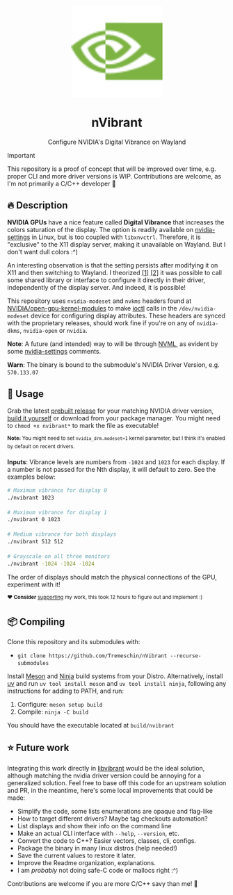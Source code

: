 <div align="center">
  <img src="https://raw.githubusercontent.com/material-extensions/vscode-material-icon-theme/refs/heads/main/icons/cuda.svg" width="210">
  <h1>nVibrant</h1>
  <p>Configure NVIDIA's Digital Vibrance on Wayland</p>
</div>

> [!IMPORTANT]
> This repository is a proof of concept that will be improved over time, e.g. proper CLI and more driver versions is WIP. Contributions are welcome, as I'm not primarily a C/C++ developer 🙂

## 🔥 Description

**NVIDIA GPUs** have a nice feature called **Digital Vibrance** that increases the colors saturation of the display. The option is readily available on [nvidia-settings](https://github.com/NVIDIA/nvidia-settings/) in Linux, but is too coupled with `libxnvctrl`. Therefore, it is "exclusive" to the X11 display server, making it unavailable on Wayland. But I don't want dull colors :^)

An interesting observation is that the setting persists after modifying it on X11 and then switching to Wayland. I theorized [[1]](https://github.com/libvibrant/vibrantLinux/issues/27#issuecomment-2729822152) [[2]](https://www.reddit.com/r/archlinux/comments/1gx1hir/comment/mhpe2pk/?context=3) it was possible to call some shared library or interface to configure it directly in their driver, independently of the display server. And indeed, it is possible!

This repository uses `nvidia-modeset` and `nvkms` headers found at [NVIDIA/open-gpu-kernel-modules](https://github.com/NVIDIA/open-gpu-kernel-modules/) to make [ioctl](https://en.wikipedia.org/wiki/Ioctl) calls in the `/dev/nvidia-modeset` device for configuring display attributes. These headers are synced with the proprietary releases, should work fine if you're on any of `nvidia-dkms`, `nvidia-open` or `nvidia`.

**Note**: A future (and intended) way to will be through [NVML](https://developer.nvidia.com/management-library-nvml), as evident by some [nvidia-settings](https://github.com/NVIDIA/nvidia-settings/blob/6c755d9304bf4761f2b131f0687f0ebd1fcf7cd4/src/libXNVCtrlAttributes/NvCtrlAttributesNvml.c#L1235) comments.

**Warn**: The binary is bound to the submodule's NVIDIA Driver Version, e.g. `570.133.07`

## 🚀 Usage

Grab the latest [prebuilt release](https://github.com/Tremeschin/nVibrant/releases) for your matching NVIDIA driver version, [build it yourself](#-compiling) or download from your package manager. You might need to `chmod +x nvibrant*` to mark the file as executable!

<sup><b>Note:</b> You might need to set `nvidia_drm.modeset=1` kernel parameter, but I think it's enabled by default on recent drivers.</sup>

**Inputs**: Vibrance levels are numbers from `-1024` and `1023` for each display. If a number is not passed for the Nth display, it will default to zero. See the examples below:

```sh
# Maximum vibrance for display 0
./nvibrant 1023

# Maximum vibrance for display 1
./nvibrant 0 1023

# Medium vibrance for both displays
./nvibrant 512 512

# Grayscale on all three monitors
./nvibrant -1024 -1024 -1024
```

The order of displays should match the physical connections of the GPU, experiment with it!

<sup><b>❤️ Consider</b> [supporting](https://github.com/sponsors/Tremeschin/) my work, this took 12 hours to figure out and implement :)</sup>

## 📦 Compiling

Clone this repository and its submodules with:

- `git clone https://github.com/Tremeschin/nVibrant --recurse-submodules`

Install [Meson](https://mesonbuild.com/) and [Ninja](https://ninja-build.org/) build systems from your Distro. Alternatively, install [uv](https://docs.astral.sh/uv) and run `uv tool install meson` and `uv tool install ninja`, following any instructions for adding to PATH, and run:

1. Configure: `meson setup build`
2. Compile: `ninja -C build`

You should have the executable located at `build/nvibrant`

## ⭐️ Future work

Integrating this work directly in [libvibrant](https://github.com/libvibrant/) would be the ideal solution, although matching the nvidia driver version could be annoying for a generalized solution. Feel free to base off this code for an upstream solution and PR, in the meantime, here's some local improvements that could be made:

- Simplify the code, some lists enumerations are opaque and flag-like
- How to target different drivers? Maybe tag checkouts automation?
- List displays and show their info on the command line
- Make an actual CLI interface with `--help`, `--version`, etc.
- Convert the code to C++? Easier vectors, classes, cli, configs.
- Package the binary in many linux distros (help needed!)
- Save the current values to restore it later.
- Improve the Readme organization, explanations.
- I am _probably_ not doing safe-C code or mallocs right :^)

Contributions are welcome if you are more C/C++ savy than me! 🙂
